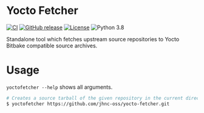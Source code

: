 # Yocto Fetcher

[![CI](https://github.com/jhnc-oss/yocto-fetcher/workflows/ci/badge.svg)](https://github.com/jhnc-oss/yocto-fetcher/actions)
[![GitHub release](https://img.shields.io/github/release/jhnc-oss/yocto-fetcher.svg)](https://github.com/jhnc-oss/yocto-fetcher/releases)
[![License](https://img.shields.io/badge/license-MIT-yellow.svg)](LICENSE)
![Python 3.8](https://img.shields.io/badge/python-3.9-green.svg)

Standalone tool which fetches upstream source repositories to Yocto Bitbake compatible source archives.


# Usage

`yoctofetcher --help` shows all arguments.

```bash
# Creates a source tarball of the given repository in the current directory
$ yoctofetcher https://github.com/jhnc-oss/yocto-fetcher.git
```

